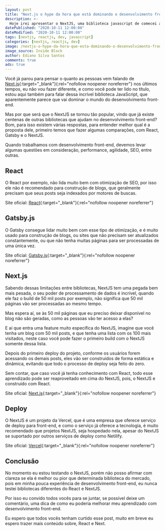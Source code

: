 ```yaml
---
layout: post
title: "Next.js o hype da hora que está dominando o desenvolvimento front-end"
description: >-
  Hoje irei apresentar o NextJS, uma biblioteca javascript de comecei a estudar em paralelo com React.
datePublished: "2020-10-11 12:00:00"
dateModified: "2020-10-11 12:00:00"
tags: [nextjs, reactjs, dev, javascript]
categories: [nextjs, reactjs, dev]
image: /nextjs-o-hype-da-hora-que-esta-dominando-o-desenvolvimento-front-end.png
image_source: Inside Block
author: Ediano Silva Santos
comments: true
ads: true
---
```


Você já parou para pensar o quanto as pessoas vem falando de [Next.js](https://nextjs.org){:target="_blank"}{:rel="nofollow noopener noreferrer"} nos últimos tempos, eu não vou fazer diferente, e como você pode ter lido no título, estou aqui também para falar dessa incrível biblioteca JavaScript, que aparentemente parece que vai dominar o mundo do desenvolvimento front-end.

Mas por que será que o NextJS se tornou tão popular, vindo que já existe centenas de outras bibliotecas que ajudam no desenvolvimento front-end? Bom, para isso existem várias respostas, para entender melhor qual é a proposta dele, primeiro temos que fazer algumas comparações, com React, Gatsby e o NextJS.

Quando trabalhamos com desenvolvimento front-end, devemos levar algumas questões em consideração, performance, agilidade, SEO, entre outras.

## React

O React por exemplo, não lida muito bem com otimização de SEO, por isso ele não é recomendado para construção de blogs, que geralmente precisam que seus posts seja indexados por motores de buscas.

Site oficial: [React](https://reactjs.org){:target="_blank"}{:rel="nofollow noopener noreferrer"}

## Gatsby.js

O Gatsby consegue lidar muito bem com esse tipo de otimização, e é muito usado para construção de blogs, ou sites que não precisam ser atualizados constantemente, ou que não tenha muitas páginas para ser processadas de uma única vez.

Site oficial: [Gatsby.js](https://www.gatsbyjs.com){:target="_blank"}{:rel="nofollow noopener noreferrer"}

## Next.js

Sabendo dessas limitações entre bibliotecas, NextJS tem uma pegada bem mais pesada, o seu poder de processamento de dados é incrível, quando ele faz o build de 50 mil posts por exemplo, não significa que 50 mil páginas vão ser processadas ao mesmo tempo.

Mas espera aí, se às 50 mil páginas que eu preciso deixar disponível no blog não são geradas, como as pessoas vão ter acesso a elas?

E aí que entra uma feature muito específica do NextJS, imagine que você tenha um blog com 50 mil posts, e que tenha uma lista com os 100 mais visitados, neste caso você pode fazer o primeiro build com o NextJS somente dessa lista.

Depois do primeiro deploy do projeto, conforme os usuários forem acessando os demais posts, eles vão ser construídos de forma estática e dinâmica, evitando que todo o processo de deploy seja feito do zero.

Sem contar, que caso você já tenha conhecimento com React, todo esse aprendizado pode ser reaproveitado em cima do NextJS, pois, o NextJS e construído com React.

Site oficial: [Next.js](https://nextjs.org){:target="_blank"}{:rel="nofollow noopener noreferrer"}

## Deploy

O NextJS é um projeto da Vercel, que é uma empresa que oferece serviço de deploy para front-end, e como o serviço já oferece a tecnologia, é muito recomendado que projetos NextJS, seja hospedado nela, apesar do NextJS se suportado por outros serviços de deploy como Netilify.

Site oficial: [Vercel](https://vercel.com){:target="_blank"}{:rel="nofollow noopener noreferrer"}

## Conclusão

No momento eu estou testando o NextJS, porém não posso afirmar com clareza se ela é melhor ou pior que determinada biblioteca do mercado, pois em minha pouca experiência de desenvolvimento front-end, eu nunca testei bibliotecas diferentes do React e NextJS.

Por isso eu convido todos vocês para se juntar, se possível deixe um comentário, uma dica de como eu poderia melhorar meu aprendizado com desenvolvimento front-end.

Eu espero que todos vocês tenham curtido esse post, muito em breve eu espero trazer mais conteúdo sobre, React e Next.
